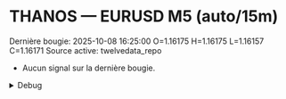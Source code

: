 # THANOS — EURUSD M5 (auto/15m)
Dernière bougie: 2025-10-08 16:25:00  O=1.16175  H=1.16175  L=1.16157  C=1.16171
Source active: twelvedata_repo

- Aucun signal sur la dernière bougie.

<details><summary>Debug</summary>

- TD_API_KEY manquant.

</details>